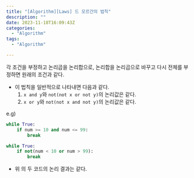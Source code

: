 ```yaml
---
title: "[Algorithm][Laws] 드 모르간의 법칙"
description: ""
date: 2023-11-18T16:09:43Z
categories:
  - "Algorithm"
tags:
  - "Algorithm"

---
```

<!--more-->

각 조건을 부정하고 논리곱을 논리합으로, 논리합을 논리곱으로 바꾸고 다시 전체를 부정하면 원래의 조건과 같다.

- 이 법칙을 일반적으로 나타내면 다음과 같다.
	1. `x and y`와 `not(not x or not y)`의 논리값은 같다.
	2. `x or y`와 `not(not x and not y)`의 논리값은 같다.
	
e.g) 



```python
while True:
	if num >= 10 and num <= 99:
		break
```

```python
while True:
	if not(num < 10 or num > 99):
		break
```

- 위 의 두 코드의 논리 결과는 같다.